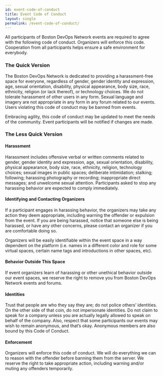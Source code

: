 ```yaml
---
id: event-code-of-conduct
title: Event Code of Conduct
layout: single
permalink: /event-code-of-conduct/
---
```


<p>All participants of Boston DevOps Network events are required to agree with the following code of conduct. Organizers will enforce this code. Cooperation from all participants helps ensure a safe environment for everybody.</p>



<h3>The Quick Version </h3>



<p>The Boston DevOps Network is dedicated to providing a harassment-free space for everyone, regardless of gender, gender identity and expression, age, sexual orientation, disability, physical appearance, body size, race, ethnicity, religion (or lack thereof), or technology choices. We do not tolerate harassment of other users in any form. Sexual language and imagery are not appropriate in any form in any forum related to our events. Users violating this code of conduct may be banned from events. </p>



<p>Embracing agility, this code of conduct may be updated to meet the needs of the community. Event participants will be notified if changes are made.</p>



<h3>The Less Quick Version </h3>



<h4>Harassment </h4>



<p>Harassment includes offensive verbal or written comments related to gender, gender identity and expression, age, sexual orientation, disability, physical appearance, body size, race, ethnicity, religion, technology choices; sexual images in public spaces; deliberate intimidation; stalking; following; harassing photography or recording; inappropriate direct messages; and unwelcome sexual attention. Participants asked to stop any harassing behavior are expected to comply immediately. </p>



<h4>Identifying and Contacting Organizers</h4>



<p>If a participant engages in harassing behavior, the organizers may take any action they deem appropriate, including warning the offender or expulsion from the event. If you are being harassed, notice that someone else is being harassed, or have any other concerns, please contact an organizer if you are comfortable doing so. </p>



<p>Organizers will be easily identifiable within the event space in a way dependent on the platform (i.e. names in a different color and role for some virtual spaces, certain name tags and introductions in other spaces, etc). </p>



<h4>Behavior Outside This Space </h4>



<p>If event organizers learn of harassing or other unethical behavior outside our event spaces, we reserve the right to remove you from Boston DevOps Network events and forums. </p>



<h4>Identities </h4>



<p>Trust that people are who they say they are; do not police others’ identities. On the other side of that coin, do not impersonate identities. Do not claim to speak for a company unless you are actually legally allowed to speak on behalf of the company. Also, respect that some participants our events may wish to remain anonymous, and that’s okay. Anonymous members are also bound by this Code of Conduct. </p>



<h4>Enforcement </h4>



<p>Organizers will enforce this code of conduct. We will do everything we can to reason with the offender before banning them from the server. We reserve the right to take appropriate action, including warning and/or muting any offenders temporarily.</p>
